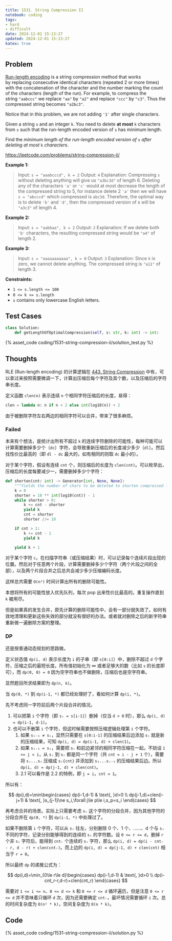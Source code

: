 ```yaml
---
title: 1531. String Compression II
notebook: coding
tags:
- hard
- difficult
date: 2024-12-01 15:13:27
updated: 2024-12-01 15:13:27
katex: true
---
```

## Problem

[Run-length encoding](http://en.wikipedia.org/wiki/Run-length_encoding) is a string compression method that works by replacing consecutive identical characters (repeated 2 or more times) with the concatenation of the character and the number marking the count of the characters (length of the run). For example, to compress the string `"aabccc"` we replace `"aa"` by `"a2"` and replace `"ccc"` by `"c3"`. Thus the compressed string becomes `"a2bc3"`.

Notice that in this problem, we are not adding `'1'` after single characters.

Given a string `s` and an integer `k`. You need to delete **at most** `k` characters from `s` such that the run-length encoded version of `s` has minimum length.

Find the _minimum length of the run-length encoded version of_ `s` _after deleting at most_ `k` _characters_.

<https://leetcode.com/problems/string-compression-ii/>

**Example 1:**

> Input: `s = "aaabcccd", k = 2`
> Output: `4`
> Explanation: Compressing `s` without deleting anything will give us `"a3bc3d"` of length 6. Deleting any of the characters `'a'` or `'c'` would at most decrease the length of the compressed string to 5, for instance delete 2 `'a'` then we will have `s = "abcccd"` which compressed is `abc3d`. Therefore, the optimal way is to delete `'b'` and `'d'`, then the compressed version of s will be `"a3c3"` of length 4.

**Example 2:**

> Input: `s = "aabbaa", k = 2`
> Output: `2`
> Explanation: If we delete both `'b'` characters, the resulting compressed string would be `"a4"` of length 2.

**Example 3:**

> Input: `s = "aaaaaaaaaaa", k = 0`
> Output: `3`
> Explanation: Since `k` is zero, we cannot delete anything. The compressed string is `"a11"` of length 3.

**Constraints:**

- `1 <= s.length <= 100`
- `0 <= k <= s.length`
- `s` contains only lowercase English letters.

## Test Cases

``` python
class Solution:
    def getLengthOfOptimalCompression(self, s: str, k: int) -> int:
```

{% asset_code coding/1531-string-compression-ii/solution_test.py %}

## Thoughts

RLE (Run-length encoding) 的计算逻辑在 [443. String Compression](/coding/443-string-compression) 中有，可以拿过来按照需要微调一下，计算出压缩后每个字符及其个数，以及压缩后的字符串长度。

定义函数 `clen(n)` 表示连续 `n` 个相同字符压缩后的长度，易得：

``` python
clen = lambda n: n if n < 2 else int(log10(n)) + 2
```

由于被删除字符左右两边的相同字符可以合并，带来了很多麻烦。

### Failed

本来有个想法，是统计出所有不超过 `k` 的连续字符删除的可能性，每种可能可以计算需要删掉多少个（`dc`）字符，会导致重新压缩后的长度减少多少（`dl`）。然后找性价比最高的（即 `dl - dc` 最大的，如有相同的则取 `dc` 最小的）。

对于某个字符，假设有连续 `cnt` 个，则压缩后的长度为 `clen(cnt)`。可以枚举出，压缩后的长度每要减少一，需要删掉多少个字符：

``` python
def shorten(cnt: int) -> Generator[int, None, None]:
    """Yields the number of chars to be deleted to shorten compressed length by 1, down to 0."""
    k = 0
    shorter = 10 ** int(log10(cnt)) - 1
    while shorter > 0:
        k += cnt - shorter
        yield k
        cnt = shorter
        shorter //= 10

    if cnt > 1:
        k += cnt - 1
        yield k

    yield k + 1
```

对于某个字符 `c`，在扫描字符串（或压缩结果）时，可以记录每个连续片段出现的位置。然后对于任意两个片段，计算需要删掉多少个字符（两个片段之间的全部），以及两个片段合并之后总共会减少多少压缩编码长度。

这样总共需要 `O(n²)` 时间计算出所有的删除可能性。

本想将所有的可能性放入优先队列，每次 pop 出来性价比最高的。重复操作直到 `k` 被用尽。

但是如果真的发生合并，原先计算的删除可能性中，会有一部分就失效了。如何有效地清理和更新这些失效的部分就没有很好的办法。或者就对删除之后的新字符串重新做一遍删除方案的整理。

### DP

还是按普通动态规划的思路做。

定义状态值 `dp(i, d)` 表示长度为 `i` 的子串（即 `s[0:i]`）中，删除不超过 `d` 个字符，压缩之后的最短长度。所有值初始化为 ∞ 或者足够大的数（比如 `s` 的长度即可），而 `dp(0, 0) = 0` 因为空字符串也不做删除，压缩后也是空字符串。

显然题目所求结果即为 `dp(n, k)`。

当 `dp(0, *)` 到 `dp(i-1, *)` 都已经处理好了，看如何计算 `dp(i, *)`。

先不考虑同一字符前后两个片段合并的情况。

1. 可以把第 `i` 个字符（即 `sᵢ = s[i-1]`）删掉（仅当 `d > 0` 时），那么 `dp(i, d) = dp(i-1, d-1)`。
2. 也可以不删第 `i` 个字符，但这时候需要按照压缩逻辑处理第 `i` 个字符。
   1. 如果 `sᵢ₋₁ ≠ sᵢ`，显然只需要在 `s[0:i-1]` 的压缩结果后边添加 `sᵢ` 就是新的压缩结果，可知 `dp(i, d) = dp(i-1, d) + clen(1)`。
   2. 如果 `sᵢ₋₁ = sᵢ`，需要把 `sᵢ` 和前边紧邻的相同字符压缩在一起。不妨设 `1 <= j < i`，从 `sⱼ` 到 `sᵢ` 都是同一个字符（共 `cnt = i - j + 1` 个），需要将 `sⱼ...sᵢ` 压缩成 `sᵢ{cnt}` 并添加到 `s₁...sⱼ₋₁` 的压缩结果后边。所以 `dp(i, d) = dp(j-1, d) + clen(cnt)`。
   3. 2.1 可以看作是 2.2 的特例，即 `j = i`，`cnt = 1`。

所以有：

$$
dp(i,d)=\min\begin{cases}
  dp(i-1,d-1) & \text{, }d>0 \\
  dp(j-1,d)+clen(i-j+1) & \text{, }s_{j-1}\ne s_i,\forall j\le p\le i,s_p=s_i
\end{cases}
$$

再考虑合并的场景。实际上只需要考虑 `sᵢ` 这个字符的分段合并，因为其他字符的分段合并在 `dp(0, *)` 到 `dp(i-1, *)` 中处理过了。

如果不删除第 `i` 个字符，可以从 `sᵢ` 往左，分别删除 0 个、1 个、……、d 个与 `sᵢ` 不同的字符，记录分别能够得到的连续的 `sᵢ` 的字符数。设 `0 <= r <= d`，删掉 `r` 个非 `sᵢ` 字符后，能得到 `cntᵣ` 个连续的 `sᵢ` 字符，那么 `dp(i, d) = dp(i - cntᵣ - r, d - r) + clen(cntᵣ)`。而上边的 `dp(i, d) = dp(j-1, d) + clen(cnt)` 相当于 `r = 0`。

所以最终 `dp` 的递推公式为：

$$
dp(i,d)=\min_{0\le r\le d}\begin{cases}
  dp(i-1,d-1) & \text{, }d>0 \\
  dp(i-cnt_r-r,d-r)+clen(cnt_r)
\end{cases}
$$

需要对 `1 <= i <= n`、`0 <= d <= k` 和 `0 <= r <= d` 循环遍历，但是注意 `0 <= r <= d` 并不意味着只循环 `d` 次，因为还需要确定 `cntᵣ`，最坏情况需要循环 `i` 次。总的时间复杂度为 `O(n² * k)`，空间复杂度为 `O(n * k)`。

## Code

{% asset_code coding/1531-string-compression-ii/solution.py %}
